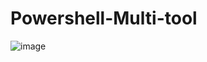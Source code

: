 # Powershell-Multi-tool
![image](https://github.com/Artur-dot-com/Powershell-Multi-tool/assets/162546461/6dbfa455-0dc3-41bf-90a1-c50b4dc6158d)
